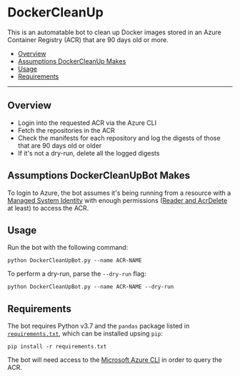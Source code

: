 # DockerCleanUp

This is an automatable bot to clean up Docker images stored in an Azure Container Registry (ACR) that are 90 days old or more.

- [Overview](#overview)
- [Assumptions DockerCleanUp Makes](#assumptions-dockercleanupbot-makes)
- [Usage](#usage)
- [Requirements](#requirements)

---

## Overview

* Login into the requested ACR via the Azure CLI
* Fetch the repositories in the ACR
* Check the manifests for each repository and log the digests of those that are 90 days old or older
* If it's not a dry-run, delete all the logged digests

## Assumptions DockerCleanUpBot Makes

To login to Azure, the bot assumes it's being running from a resource with a [Managed System Identity](https://docs.microsoft.com/en-gb/azure/active-directory/managed-identities-azure-resources/overview) with enough permissions ([Reader and AcrDelete](https://docs.microsoft.com/en-us/azure/container-registry/container-registry-roles) at least) to access the ACR.

## Usage

Run the bot with the following command:

```
python DockerCleanUpBot.py --name ACR-NAME
```

To perform a dry-run, parse the `--dry-run` flag:

```
python DockerCleanUpBot.py --name ACR-NAME --dry-run
```

## Requirements

The bot requires Python v3.7 and the `pandas` package listed in [`requirements.txt`](./requirements.txt), which can be installed upsing `pip`:

```
pip install -r requirements.txt
```

The bot will need access to the [Microsoft Azure CLI](https://docs.microsoft.com/en-us/cli/azure/install-azure-cli?view=azure-cli-latest) in order to query the ACR.
